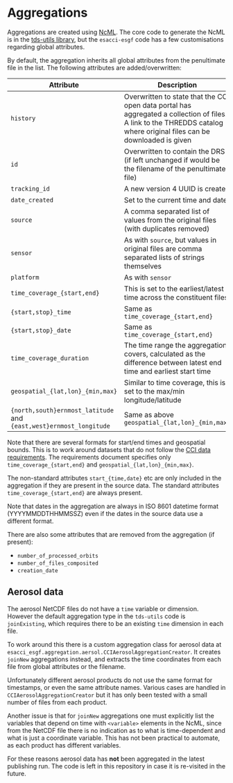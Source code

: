 # Aggregations

Aggregations are created using
[NcML](https://www.unidata.ucar.edu/software/thredds/current/netcdf-java/ncml/Aggregation.html).
The core code to generate the NcML is in the [tds-utils
library](https://github.com/cedadev/tds-utils/blob/master/tds_utils/aggregation/aggregate.py),
but the `esacci-esgf` code has a few customisations regarding global
attributes.

By default, the aggregation inherits all global attributes from the penultimate
file in the list. The following attributes are added/overwritten:

| Attribute      | Description |
| -------------- | ----------- |
| `history`      | Overwritten to state that the CCI open data portal has aggregated a collection of files. A link to the THREDDS catalog where original files can be downloaded is given |
| `id`           | Overwritten to contain the DRS (if left unchanged if would be the filename of the penultimate file) |
| `tracking_id`  | A new version 4 UUID is created |
| `date_created` | Set to the current time and date |
| `source`       | A comma separated list of values from the original files (with duplicates removed) |
| `sensor`       | As with `source`, but values in original files are comma separated lists of strings themselves |
| `platform`     | As with `sensor` |
| `time_coverage_{start,end}` | This is set to the earliest/latest time across the constituent files |
| `{start,stop}_time`         | Same as `time_coverage_{start,end}` |
| `{start,stop}_date`         | Same as `time_coverage_{start,end}` |
| `time_coverage_duration`    | The time range the aggregation covers, calculated as the difference between latest end time and earliest start time |
| `geospatial_{lat,lon}_{min,max}` | Similar to time coverage, this is set to the max/min longitude/latitude |
| `{north,south}ernmost_latitude` and `{east,west}ernmost_longitude` | Same as above `geospatial_{lat,lon}_{min,max}` |

Note that there are several formats for start/end times and geospatial bounds.
This is to work around datasets that do not follow the [CCI data
requirements](http://cci.esa.int/sites/default/files/CCI_Data_Requirements_Iss1.2_Mar2015.pdf).
The requirements document specifies only `time_coverage_{start,end}` and
`geospatial_{lat,lon}_{min,max}`.

The non-standard attributes `start_{time,date}` etc are only included in the
aggregation if they are present in the source data. The standard attributes
`time_coverage_{start,end}` are always present.

Note that dates in the aggregation are always in ISO 8601 datetime format
(YYYYMMDDTHHMMSSZ) even if the dates in the source data use a different format.

There are also some attributes that are removed from the aggregation (if present):

* `number_of_processed_orbits`
* `number_of_files_composited`
* `creation_date`

## Aerosol data

The aerosol NetCDF files do not have a `time` variable or dimension. However
the default aggregation type in the `tds-utils` code is `joinExisting`, which
requires there to be an existing `time` dimension in each file.

To work around this there is a custom aggregation class for aerosol data at
`esacci_esgf.aggregation.aersol.CCIAerosolAggregationCreator`. It creates
`joinNew` aggregations instead, and extracts the time coordinates from each
file from global attributes or the filename.

Unfortunately different aerosol products do not use the same format for
timestamps, or even the same attribute names. Various cases are handled in
`CCIAerosolAggregationCreator` but it has only been tested with a small number
of files from each product.

Another issue is that for `joinNew` aggregations one must explicitly list the
variables that depend on time with `<variable>` elements in the NcML, since
from the NetCDF file there is no indication as to what is time-dependent and
what is just a coordinate variable. This has not been practical to automate, as
each product has different variables.

For these reasons aerosol data has **not** been aggregated in the latest
publishing run. The code is left in this repository in case it is re-visited
in the future.
